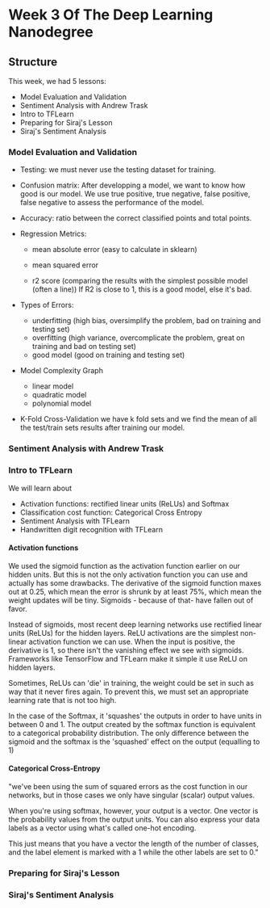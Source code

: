# Week 3 Of The Deep Learning Nanodegree

## Structure

This week, we had 5 lessons:

- Model Evaluation and Validation
- Sentiment Analysis with Andrew Trask
- Intro to TFLearn
- Preparing for Siraj's Lesson
- Siraj's Sentiment Analysis

### Model Evaluation and Validation
- Testing: we must never use the testing dataset for training.

- Confusion matrix: After developping a model, we want to know how good is our model. We use true positive, true negative, false positive, false negative to assess the performance of the model.

- Accuracy: ratio between the correct classified points and total points.

- Regression Metrics:
  - mean absolute error (easy to calculate in sklearn)

  - mean squared error

  - r2 score (comparing the results with the simplest possible model (often a line)) If R2 is close to 1, this is a good model, else it's bad.  

- Types of Errors:
  - underfitting (high bias, oversimplify the problem, bad on training and testing set)
  - overfitting (high variance, overcomplicate the problem, great on training and bad on testing set)
  - good model (good on training and testing set)

- Model Complexity Graph
  - linear model
  - quadratic model
  - polynomial model

- K-Fold Cross-Validation
 we have k fold sets and we find the mean of all the test/train sets results after training our model.

### Sentiment Analysis with Andrew Trask

### Intro to TFLearn
We will learn about
- Activation functions: rectified linear units (ReLUs) and Softmax
- Classification cost function: Categorical Cross Entropy
- Sentiment Analysis with TFLearn
- Handwritten digit recognition with TFLearn

#### Activation functions
We used the sigmoid function as the activation function earlier on our hidden units. But this is not the only activation function you can use and actually has some drawbacks. The derivative of the sigmoid function maxes out at 0.25, which mean the error is shrunk by at least 75%, which mean the weight updates will be tiny. Sigmoids - because of that- have fallen out of favor.

Instead of sigmoids, most recent deep learning networks use rectified linear units (ReLUs) for the hidden layers. ReLU activations are the simplest non-linear activation function we can use. When the input is positive, the derivative is 1, so there isn't the vanishing effect we see with sigmoids. Frameworks like TensorFlow and TFLearn make it simple it use ReLU on hidden layers.

Sometimes, ReLUs can 'die' in training, the weight could be set in such as way that it never fires again. To prevent this, we must set an appropriate learning rate that is not too high.

In the case of the Softmax, it 'squashes' the outputs in order to have units in between 0 and 1. The output created by the softmax function is equivalent to a categorical probability distribution. The only difference between the sigmoid and the softmax is the 'squashed' effect on the output (equalling to 1)

#### Categorical Cross-Entropy
"we've been using the sum of squared errors as the cost function in our networks, but in those cases we only have singular (scalar) output values.

When you're using softmax, however, your output is a vector. One vector is the probability values from the output units. You can also express your data labels as a vector using what's called one-hot encoding.

This just means that you have a vector the length of the number of classes, and the label element is marked with a 1 while the other labels are set to 0."

### Preparing for Siraj's Lesson

### Siraj's Sentiment Analysis
